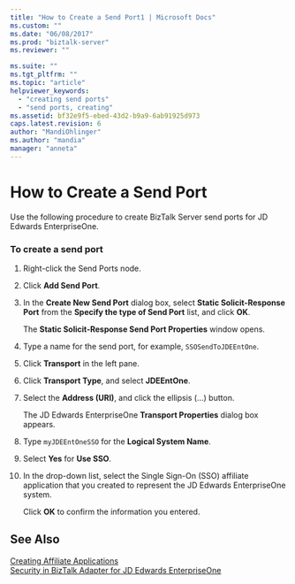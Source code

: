 ```yaml
---
title: "How to Create a Send Port1 | Microsoft Docs"
ms.custom: ""
ms.date: "06/08/2017"
ms.prod: "biztalk-server"
ms.reviewer: ""

ms.suite: ""
ms.tgt_pltfrm: ""
ms.topic: "article"
helpviewer_keywords: 
  - "creating send ports"
  - "send ports, creating"
ms.assetid: bf32e9f5-ebed-43d2-b9a9-6ab91925d973
caps.latest.revision: 6
author: "MandiOhlinger"
ms.author: "mandia"
manager: "anneta"
---
```

# How to Create a Send Port
Use the following procedure to create BizTalk Server send ports for JD Edwards EnterpriseOne.  
  
### To create a send port  
  
1.  Right-click the Send Ports node.  
  
2.  Click **Add Send Port**.  
  
3.  In the **Create New Send Port** dialog box, select **Static Solicit-Response Port** from the **Specify the type of Send Port** list, and click **OK**.  
  
     The **Static Solicit-Response Send Port Properties** window opens.  
  
4.  Type a name for the send port, for example, `SSOSendToJDEEntOne`.  
  
5.  Click **Transport** in the left pane.  
  
6.  Click **Transport Type**, and select **JDEEntOne**.  
  
7.  Select the **Address (URI)**, and click the ellipsis (…) button.  
  
     The JD Edwards EnterpriseOne **Transport Properties** dialog box appears.  
  
8.  Type `myJDEEntOneSSO` for the **Logical System Name**.  
  
9. Select **Yes** for **Use SSO**.  
  
10. In the drop-down list, select the Single Sign-On (SSO) affiliate application that you created to represent the JD Edwards EnterpriseOne system.  
  
     Click **OK** to confirm the information you entered.  
  
## See Also  
 [Creating Affiliate Applications](../core/creating-affiliate-applications4.md)   
 [Security in BizTalk Adapter for JD Edwards EnterpriseOne](../core/security-in-biztalk-adapter-for-jd-edwards-enterpriseone.md)